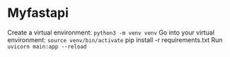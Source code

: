 # Myfastapi

Create a virtual environment: `python3 -m venv venv`
Go into your virtual environment: `source venv/bin/activate`
pip install -r requirements.txt
Run `uvicorn main:app --reload`
